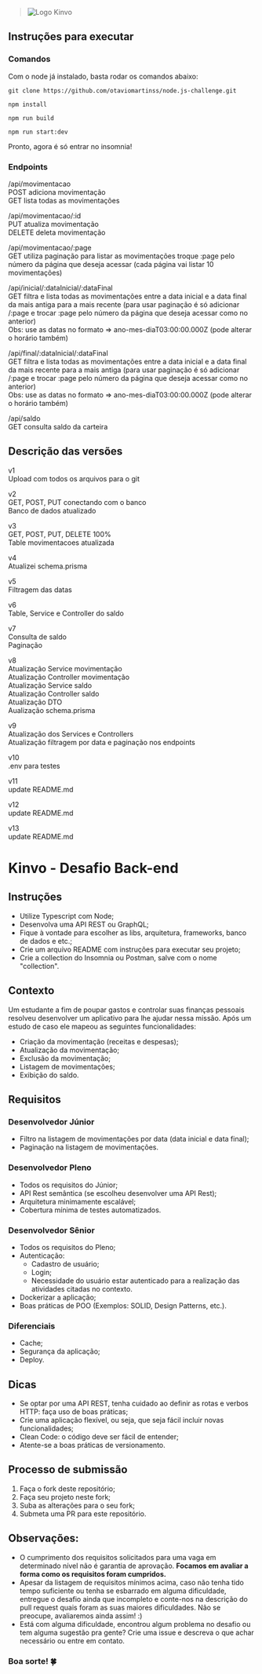 > ![Logo Kinvo](https://github.com/cbfranca/kinvo-front-end-test/blob/master/logo.svg)

## Instruções para executar

### Comandos

Com o node já instalado, basta rodar os comandos abaixo:

`git clone https://github.com/otaviomartinss/node.js-challenge.git`

`npm install`

`npm run build`

`npm run start:dev`

Pronto, agora é só entrar no insomnia!

### Endpoints

/api/movimentacao<br />
  POST adiciona movimentação<br />
  GET lista todas as movimentações<br />

/api/movimentacao/:id<br />
  PUT atualiza movimentação<br />
  DELETE deleta movimentação<br />

/api/movimentacao/:page<br />
  GET utiliza paginação para listar as movimentações troque :page pelo número da página que deseja acessar (cada página vai listar 10 movimentações)<br />

/api/inicial/:dataInicial/:dataFinal<br />
  GET filtra e lista todas as movimentações entre a data inicial e a data final da mais antiga para a mais recente (para usar paginação é só adicionar /:page e trocar :page pelo número da página que deseja acessar como no anterior)<br />
  Obs: use as datas no formato => ano-mes-diaT03:00:00.000Z (pode alterar o horário também)<br />

/api/final/:dataInicial/:dataFinal<br />
  GET filtra e lista todas as movimentações entre a data inicial e a data final da mais recente para a mais antiga (para usar paginação é só adicionar /:page e trocar :page pelo número da página que deseja acessar como no anterior)<br />
  Obs: use as datas no formato => ano-mes-diaT03:00:00.000Z (pode alterar o horário também)<br />

/api/saldo<br />
  GET consulta saldo da carteira



## Descrição das versões
v1 <br />
Upload com todos os arquivos para o git<br />

v2<br />
GET, POST, PUT conectando com o banco<br />
Banco de dados atualizado<br />

v3<br />
GET, POST, PUT, DELETE 100%<br />
Table movimentacoes atualizada<br />

v4<br />
Atualizei schema.prisma<br />

v5<br />
Filtragem das datas<br />

v6<br />
Table, Service e Controller do saldo<br />

v7<br />
Consulta de saldo<br />
Paginação<br />

v8<br />
Atualização Service movimentação<br />
Atualização Controller movimentação<br />
Atualização Service saldo<br />
Atualização Controller saldo<br />
Atualização DTO<br />
Aualização schema.prisma<br />

v9<br />
Atualização dos Services e Controllers<br />
Atualização filtragem por data e paginação nos endpoints<br />

v10<br />
.env para testes<br />

v11<br />
update README.md<br />

v12<br />
update README.md<br />

v13<br />
update README.md<br />

















# Kinvo - Desafio Back-end

## Instruções

- Utilize Typescript com Node;
- Desenvolva uma API REST ou GraphQL;
- Fique à vontade para escolher as libs, arquitetura, frameworks, banco de dados e etc.;
- Crie um arquivo README com instruções para executar seu projeto;
- Crie a collection do Insomnia ou Postman, salve com o nome "collection".

## Contexto

Um estudante a fim de poupar gastos e controlar suas finanças pessoais resolveu desenvolver um aplicativo para lhe ajudar nessa missão. Após um estudo de caso ele mapeou as seguintes funcionalidades:

- Criação da movimentação (receitas e despesas);
- Atualização da movimentação;
- Exclusão da movimentação;
- Listagem de movimentações;
- Exibição do saldo.

## Requisitos

### Desenvolvedor Júnior

- Filtro na listagem de movimentações por data (data inicial e data final);
- Paginação na listagem de movimentações.

### Desenvolvedor Pleno

- Todos os requisitos do Júnior;
- API Rest semântica (se escolheu desenvolver uma API Rest);
- Arquitetura minimamente escalável;
- Cobertura mínima de testes automatizados.

### Desenvolvedor Sênior

- Todos os requisitos do Pleno;
- Autenticação:
  - Cadastro de usuário;
  - Login;
  - Necessidade do usuário estar autenticado para a realização das atividades citadas no contexto.
- Dockerizar a aplicação;
- Boas práticas de POO (Exemplos: SOLID, Design Patterns, etc.).

### Diferenciais

- Cache;
- Segurança da aplicação;
- Deploy.

## Dicas

- Se optar por uma API REST, tenha cuidado ao definir as rotas e verbos HTTP: faça uso de boas práticas;
- Crie uma aplicação flexível, ou seja, que seja fácil incluir novas funcionalidades;
- Clean Code: o código deve ser fácil de entender;
- Atente-se a boas práticas de versionamento.

## Processo de submissão

1. Faça o fork deste repositório;
2. Faça seu projeto neste fork;
3. Suba as alterações para o seu fork;
4. Submeta uma PR para este repositório.

## Observações:

* O cumprimento dos requisitos solicitados para uma vaga em determinado nível não é garantia de aprovação. <strong>Focamos em avaliar a forma como os requisitos foram cumpridos.</strong>
* Apesar da listagem de requisitos mínimos acima, caso não tenha tido tempo suficiente ou tenha se esbarrado em alguma dificuldade, entregue o desafio ainda que incompleto e conte-nos na descrição do pull request quais foram as suas maiores dificuldades. Não se preocupe, avaliaremos ainda assim! :)
* Está com alguma dificuldade, encontrou algum problema no desafio ou tem alguma sugestão pra gente? Crie uma issue e descreva o que achar necessário ou entre em contato.

### Boa sorte! 🍀







